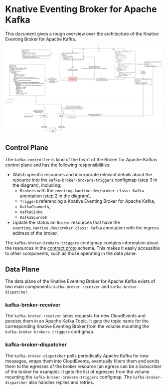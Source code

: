 # Knative Eventing Broker for Apache Kafka

This document gives a rough overview over the architecture of the Knative Eventing Broker for Apache Kafka.

![Overview](eventing-kafka-broker.png)

## Control Plane

The `kafka-controller` is kind of the heart of the Broker for Apache Kafkas control plane and has the following responsibilities:

* Watch specific resources and incorporate relevant details about the resource into the `kafka-broker-brokers-triggers` configmap (step 3 in the diagram), including:
  * `Broker`s with the `eventing.kantive.dev/broker.class: Kafka` annotation (step 2 in the diagram),
  * `Trigger`s referencing a Knative Eventing Broker for Apache Kafka,
  * `KafkaChannel`s,
  * `KafkaSink`s 
  * `KafkaSource`s
* Update the status on `Broker` resources that have the `eventing.kantive.dev/broker.class: Kafka` annotation with the ingress address of the broker.

The `kafka-broker-brokers-triggers` configmap contains information about the resources in the [contract.proto](https://github.com/knative-sandbox/eventing-kafka-broker/blob/main/proto/contract.proto) schema. This makes it easily accessible to other components, such as those operating in the data plane.

## Data Plane

The data plane of the Knative Eventing Broker for Apache Kafka exists of two main components: `kafka-broker-receiver` and `kafka-broker-dispatcher`.

### kafka-broker-receiver

The `kafka-broker-receiver` takes requests for new CloudEvents and persists them in an Apache Kafka Topic. It gets the topic name for the corresponding Knative Eventing Broker from the volume mounting the `kafka-broker-brokers-triggers` configmap.

### kafka-broker-dispatcher

The `kafka-broker-dispatcher` polls periodically Apache Kafka for new messages, wraps them into CloudEvents, eventually filters them and sends them to the egresses of the broker resource (an egress can be a Subscriber of the broker for example). It gets the list of egresses from the volume mounting the `kafka-broker-brokers-triggers` configmap. The `kafka-broker-dispatcher` also handles replies and retries. 
